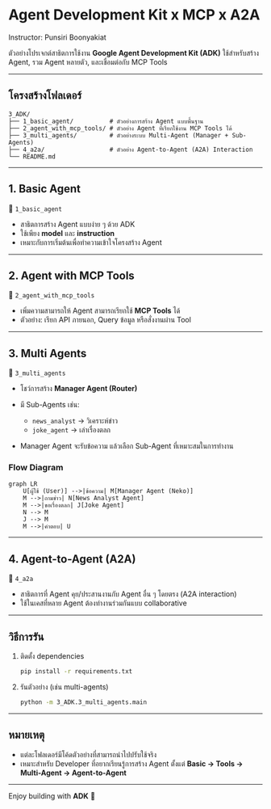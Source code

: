 # Agent Development Kit x MCP x A2A

Instructor: Punsiri Boonyakiat

ตัวอย่างโปรเจกต์สาธิตการใช้งาน **Google Agent Development Kit (ADK)**
ใช้สำหรับสร้าง Agent, รวม Agent หลายตัว, และเชื่อมต่อกับ MCP Tools

---

## โครงสร้างโฟลเดอร์

```
3_ADK/
├── 1_basic_agent/          # ตัวอย่างการสร้าง Agent แบบพื้นฐาน
├── 2_agent_with_mcp_tools/ # ตัวอย่าง Agent ที่เรียกใช้งาน MCP Tools ได้
├── 3_multi_agents/         # ตัวอย่างระบบ Multi-Agent (Manager + Sub-Agents)
├── 4_a2a/                  # ตัวอย่าง Agent-to-Agent (A2A) Interaction
└── README.md
```

---

## 1. Basic Agent

📂 `1_basic_agent`

* สาธิตการสร้าง Agent แบบง่าย ๆ ด้วย ADK
* ใช้เพียง **model** และ **instruction**
* เหมาะกับการเริ่มต้นเพื่อทำความเข้าใจโครงสร้าง Agent

---

## 2. Agent with MCP Tools

📂 `2_agent_with_mcp_tools`

* เพิ่มความสามารถให้ Agent สามารถเรียกใช้ **MCP Tools** ได้
* ตัวอย่าง: เรียก API ภายนอก, Query ข้อมูล หรือสั่งงานผ่าน Tool

---

## 3. Multi Agents

📂 `3_multi_agents`

* โชว์การสร้าง **Manager Agent (Router)**
* มี Sub-Agents เช่น:

  * `news_analyst` → วิเคราะห์ข่าว
  * `joke_agent` → เล่าเรื่องตลก
* Manager Agent จะรับข้อความ แล้วเลือก Sub-Agent ที่เหมาะสมในการทำงาน

### Flow Diagram

```mermaid
graph LR
    U[ผู้ใช้ (User)] -->|ข้อความ| M[Manager Agent (Neko)]
    M -->|ถามข่าว| N[News Analyst Agent]
    M -->|ขอเรื่องตลก| J[Joke Agent]
    N --> M
    J --> M
    M -->|คำตอบ| U
```

---

## 4. Agent-to-Agent (A2A)

📂 `4_a2a`

* สาธิตการที่ Agent คุย/ประสานงานกับ Agent อื่น ๆ โดยตรง (A2A interaction)
* ใช้ในเคสที่หลาย Agent ต้องทำงานร่วมกันแบบ collaborative

---

## วิธีการรัน

1. ติดตั้ง dependencies

   ```bash
   pip install -r requirements.txt
   ```

2. รันตัวอย่าง (เช่น multi-agents)

   ```bash
   python -m 3_ADK.3_multi_agents.main
   ```

---

## หมายเหตุ

* แต่ละโฟลเดอร์มีโค้ดตัวอย่างที่สามารถนำไปปรับใช้จริง
* เหมาะสำหรับ Developer ที่อยากเรียนรู้การสร้าง Agent ตั้งแต่ **Basic → Tools → Multi-Agent → Agent-to-Agent**

---

Enjoy building with **ADK** 🚀
